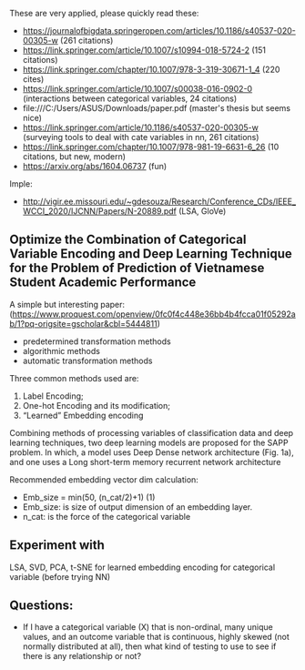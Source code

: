 These are very applied, please quickly read these:

- https://journalofbigdata.springeropen.com/articles/10.1186/s40537-020-00305-w (261 citations)
- https://link.springer.com/article/10.1007/s10994-018-5724-2 (151 citations)
- https://link.springer.com/chapter/10.1007/978-3-319-30671-1_4 (220 cites)
- https://link.springer.com/article/10.1007/s00038-016-0902-0 (interactions between categorical variables, 24 citations)
- file:///C:/Users/ASUS/Downloads/paper.pdf (master's thesis but seems nice)
- https://link.springer.com/article/10.1186/s40537-020-00305-w (surveying tools to deal with cate variables in nn, 261 citations)
- https://link.springer.com/chapter/10.1007/978-981-19-6631-6_26 (10 citations, but new, modern)
- https://arxiv.org/abs/1604.06737 (fun)

Imple:
- http://vigir.ee.missouri.edu/~gdesouza/Research/Conference_CDs/IEEE_WCCI_2020/IJCNN/Papers/N-20889.pdf (LSA, GloVe)


## Optimize the Combination of Categorical Variable Encoding and Deep Learning Technique for the Problem of Prediction of Vietnamese Student Academic Performance 

A simple but interesting paper: (https://www.proquest.com/openview/0fc0f4c448e36bb4b4fcca01f05292ab/1?pq-origsite=gscholar&cbl=5444811)

- predetermined transformation methods
- algorithmic methods
- automatic transformation methods

Three common methods used are: 
1) Label Encoding; 
2) One-hot Encoding and its modification; 
3) “Learned” Embedding encoding

Combining methods of processing variables of classification data and deep learning techniques, two deep learning models are proposed for the SAPP problem. In which, 
a model uses Deep Dense network architecture (Fig. 1a), and one uses a Long short-term memory recurrent network architecture

Recommended embedding vector dim calculation:
- Emb_size = min(50, (n_cat/2)+1) (1)
- Emb_size: is size of output dimension of an embedding layer.
- n_cat: is the force of the categorical variable

## Experiment with

LSA, SVD, PCA, t-SNE for learned embedding encoding for categorical variable
(before trying NN)

## Questions:

- If I have a categorical variable (X) that is non-ordinal, many unique values, and an outcome variable that is continuous, highly skewed (not normally distributed at all), then what kind of testing to use to see if there is any relationship or not?